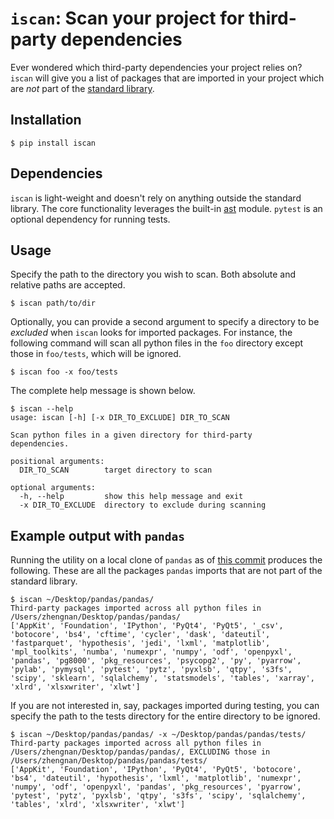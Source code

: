# `iscan`: Scan your project for third-party dependencies
Ever wondered which third-party dependencies your project relies on? `iscan` will give you a list of packages that are imported in your project which are _not_ part of the [standard library](https://docs.python.org/3/library/index.html).

## Installation
```
$ pip install iscan
```

## Dependencies
`iscan` is light-weight and doesn't rely on anything outside the standard library. The core functionality leverages the built-in [ast](https://docs.python.org/3/library/ast.html) module. `pytest` is an optional dependency for running tests.

## Usage
Specify the path to the directory you wish to scan. Both absolute and relative paths are accepted.
```
$ iscan path/to/dir
```

Optionally, you can provide a second argument to specify a directory to be _excluded_ when `iscan` looks for imported packages. For instance, the following command will scan all python files in the `foo` directory except those in `foo/tests`, which will be ignored.
```
$ iscan foo -x foo/tests
```

The complete help message is shown below.
```
$ iscan --help
usage: iscan [-h] [-x DIR_TO_EXCLUDE] DIR_TO_SCAN

Scan python files in a given directory for third-party
dependencies.

positional arguments:
  DIR_TO_SCAN        target directory to scan

optional arguments:
  -h, --help         show this help message and exit
  -x DIR_TO_EXCLUDE  directory to exclude during scanning
```

## Example output with `pandas`
Running the utility on a local clone of `pandas` as of [this commit](https://github.com/pandas-dev/pandas/tree/6eb34f1ba) produces the following. These are all the packages `pandas` imports that are not part of the standard library.
```
$ iscan ~/Desktop/pandas/pandas/
Third-party packages imported across all python files in /Users/zhengnan/Desktop/pandas/pandas/
['AppKit', 'Foundation', 'IPython', 'PyQt4', 'PyQt5', '_csv', 'botocore', 'bs4', 'cftime', 'cycler', 'dask', 'dateutil', 'fastparquet', 'hypothesis', 'jedi', 'lxml', 'matplotlib', 'mpl_toolkits', 'numba', 'numexpr', 'numpy', 'odf', 'openpyxl', 'pandas', 'pg8000', 'pkg_resources', 'psycopg2', 'py', 'pyarrow', 'pylab', 'pymysql', 'pytest', 'pytz', 'pyxlsb', 'qtpy', 's3fs', 'scipy', 'sklearn', 'sqlalchemy', 'statsmodels', 'tables', 'xarray', 'xlrd', 'xlsxwriter', 'xlwt']
```

If you are not interested in, say, packages imported during testing, you can specify the path to the tests directory for the entire directory to be ignored.
```
$ iscan ~/Desktop/pandas/pandas/ -x ~/Desktop/pandas/pandas/tests/
Third-party packages imported across all python files in /Users/zhengnan/Desktop/pandas/pandas/, EXCLUDING those in /Users/zhengnan/Desktop/pandas/pandas/tests/
['AppKit', 'Foundation', 'IPython', 'PyQt4', 'PyQt5', 'botocore', 'bs4', 'dateutil', 'hypothesis', 'lxml', 'matplotlib', 'numexpr', 'numpy', 'odf', 'openpyxl', 'pandas', 'pkg_resources', 'pyarrow', 'pytest', 'pytz', 'pyxlsb', 'qtpy', 's3fs', 'scipy', 'sqlalchemy', 'tables', 'xlrd', 'xlsxwriter', 'xlwt']
```
